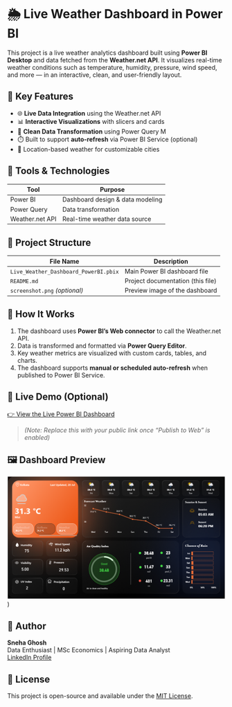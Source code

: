 # 🌦️ Live Weather Dashboard in Power BI

This project is a live weather analytics dashboard built using **Power BI Desktop** and data fetched from the **Weather.net API**. It visualizes real-time weather conditions such as temperature, humidity, pressure, wind speed, and more — in an interactive, clean, and user-friendly layout.


## 📌 Key Features

- 🌐 **Live Data Integration** using the Weather.net API
- 📊 **Interactive Visualizations** with slicers and cards
- 🧠 **Clean Data Transformation** using Power Query M
- ⏱️ Built to support **auto-refresh** via Power BI Service (optional)
- 📍 Location-based weather for customizable cities

## 🧰 Tools & Technologies

| Tool        | Purpose                           |
|-------------|-----------------------------------|
| Power BI    | Dashboard design & data modeling  |
| Power Query | Data transformation               |
| Weather.net API | Real-time weather data source |


## 📁 Project Structure

| File Name                                | Description                                 |
|------------------------------------------|---------------------------------------------|
| `Live_Weather_Dashboard_PowerBI.pbix`    | Main Power BI dashboard file                |
| `README.md`                              | Project documentation (this file)           |
| `screenshot.png` *(optional)*            | Preview image of the dashboard              |


## 🚀 How It Works

1. The dashboard uses **Power BI’s Web connector** to call the Weather.net API.
2. Data is transformed and formatted via **Power Query Editor**.
3. Key weather metrics are visualized with custom cards, tables, and charts.
4. The dashboard supports **manual or scheduled auto-refresh** when published to Power BI Service.


## 🔗 Live Demo (Optional)

[👉 View the Live Power BI Dashboard](https://app.powerbi.com/...)  
> *(Note: Replace this with your public link once “Publish to Web” is enabled)*


## 🖼️ Dashboard Preview

![Dashboard Screenshot](https://github.com/snehez/live-weather-dashboard/blob/main/Screenshot.png))


## 🧠 Author

**Sneha Ghosh**  
Data Enthusiast | MSc Economics | Aspiring Data Analyst  
[LinkedIn Profile](https://www.linkedin.com/in/sneha-ghosh-98aaa9337) 


## 📜 License

This project is open-source and available under the [MIT License](LICENSE).
